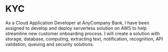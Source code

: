 # KYC
As a Cloud Application Developer at AnyCompany Bank, I have been assigned to develop and deploy serverless solution on AWS to help streamline new customer onboarding process. I will create a solution with storage, database, computing, extracting text, notification, recognition, API validation, queuing and security solutions.
